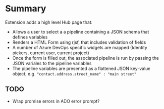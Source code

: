 # Summary

Extension adds a high level Hub page that:
- Allows a user to select a a pipeline containing a JSON schema that defines variables
- Renders a HTML Form using rjsf, that includes validation of fields
- A number of Azure DevOps specific widgets are mapped (Identity pickers, current user, current project)
- Once the form is filled out, the associated pipeline is run by passing the JSON variales to the pipeline variables 
- The pipeline variables are presented as a flattened JSON key-value object, e.g. `"contact.address.street_name" : "main street"` 

## TODO

- Wrap promise errors in ADO error prompt? 

